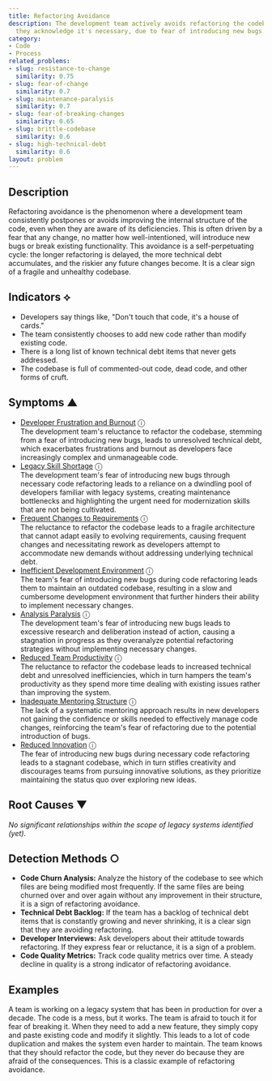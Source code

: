 ```yaml
---
title: Refactoring Avoidance
description: The development team actively avoids refactoring the codebase, even when
  they acknowledge it's necessary, due to fear of introducing new bugs.
category:
- Code
- Process
related_problems:
- slug: resistance-to-change
  similarity: 0.75
- slug: fear-of-change
  similarity: 0.7
- slug: maintenance-paralysis
  similarity: 0.7
- slug: fear-of-breaking-changes
  similarity: 0.65
- slug: brittle-codebase
  similarity: 0.6
- slug: high-technical-debt
  similarity: 0.6
layout: problem
---
```


## Description
Refactoring avoidance is the phenomenon where a development team consistently postpones or avoids improving the internal structure of the code, even when they are aware of its deficiencies. This is often driven by a fear that any change, no matter how well-intentioned, will introduce new bugs or break existing functionality. This avoidance is a self-perpetuating cycle: the longer refactoring is delayed, the more technical debt accumulates, and the riskier any future changes become. It is a clear sign of a fragile and unhealthy codebase.

## Indicators ⟡
- Developers say things like, "Don't touch that code, it's a house of cards."
- The team consistently chooses to add new code rather than modify existing code.
- There is a long list of known technical debt items that never gets addressed.
- The codebase is full of commented-out code, dead code, and other forms of cruft.

## Symptoms ▲
- [Developer Frustration and Burnout](developer-frustration-and-burnout.md) <span class="info-tooltip" title="Confidence: 0.480, Strength: 0.707">ⓘ</span>
<br/>  The development team's reluctance to refactor the codebase, stemming from a fear of introducing new bugs, leads to unresolved technical debt, which exacerbates frustrations and burnout as developers face increasingly complex and unmanageable code.
- [Legacy Skill Shortage](legacy-skill-shortage.md) <span class="info-tooltip" title="Confidence: 0.473, Strength: 0.733">ⓘ</span>
<br/>  The development team's fear of introducing new bugs through necessary code refactoring leads to a reliance on a dwindling pool of developers familiar with legacy systems, creating maintenance bottlenecks and highlighting the urgent need for modernization skills that are not being cultivated.
- [Frequent Changes to Requirements](frequent-changes-to-requirements.md) <span class="info-tooltip" title="Confidence: 0.467, Strength: 0.697">ⓘ</span>
<br/>  The reluctance to refactor the codebase leads to a fragile architecture that cannot adapt easily to evolving requirements, causing frequent changes and necessitating rework as developers attempt to accommodate new demands without addressing underlying technical debt.
- [Inefficient Development Environment](inefficient-development-environment.md) <span class="info-tooltip" title="Confidence: 0.455, Strength: 0.731">ⓘ</span>
<br/>  The team's fear of introducing new bugs during code refactoring leads them to maintain an outdated codebase, resulting in a slow and cumbersome development environment that further hinders their ability to implement necessary changes.
- [Analysis Paralysis](analysis-paralysis.md) <span class="info-tooltip" title="Confidence: 0.413, Strength: 0.748">ⓘ</span>
<br/>  The development team's fear of introducing new bugs leads to excessive research and deliberation instead of action, causing a stagnation in progress as they overanalyze potential refactoring strategies without implementing necessary changes.
- [Reduced Team Productivity](reduced-team-productivity.md) <span class="info-tooltip" title="Confidence: 0.405, Strength: 0.734">ⓘ</span>
<br/>  The reluctance to refactor the codebase leads to increased technical debt and unresolved inefficiencies, which in turn hampers the team's productivity as they spend more time dealing with existing issues rather than improving the system.
- [Inadequate Mentoring Structure](inadequate-mentoring-structure.md) <span class="info-tooltip" title="Confidence: 0.306, Strength: 0.716">ⓘ</span>
<br/>  The lack of a systematic mentoring approach results in new developers not gaining the confidence or skills needed to effectively manage code changes, reinforcing the team's fear of refactoring due to the potential introduction of bugs.
- [Reduced Innovation](reduced-innovation.md) <span class="info-tooltip" title="Confidence: 0.305, Strength: 0.743">ⓘ</span>
<br/>  The fear of introducing new bugs during necessary code refactoring leads to a stagnant codebase, which in turn stifles creativity and discourages teams from pursuing innovative solutions, as they prioritize maintaining the status quo over exploring new ideas.

## Root Causes ▼

*No significant relationships within the scope of legacy systems identified (yet).*

## Detection Methods ○
- **Code Churn Analysis:** Analyze the history of the codebase to see which files are being modified most frequently. If the same files are being churned over and over again without any improvement in their structure, it is a sign of refactoring avoidance.
- **Technical Debt Backlog:** If the team has a backlog of technical debt items that is constantly growing and never shrinking, it is a clear sign that they are avoiding refactoring.
- **Developer Interviews:** Ask developers about their attitude towards refactoring. If they express fear or reluctance, it is a sign of a problem.
- **Code Quality Metrics:** Track code quality metrics over time. A steady decline in quality is a strong indicator of refactoring avoidance.

## Examples
A team is working on a legacy system that has been in production for over a decade. The code is a mess, but it works. The team is afraid to touch it for fear of breaking it. When they need to add a new feature, they simply copy and paste existing code and modify it slightly. This leads to a lot of code duplication and makes the system even harder to maintain. The team knows that they should refactor the code, but they never do because they are afraid of the consequences. This is a classic example of refactoring avoidance.
